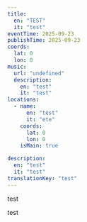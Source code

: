 ```yaml
---
title:
  en: "TEST"
  it: "test"
eventTime: 2025-09-23
publishTime: 2025-09-23
coords:
  lat: 0
  lon: 0
music:
  url: "undefined"
  description:
    en: "test"
    it: "test"
locations:
  - name:
      en: "test"
      it: "ete"
    coords:
      lat: 0
      lon: 0
    isMain: true

description:
  en: "test"
  it: "test"
translationKey: "test"
---
```


test

test